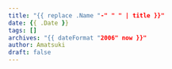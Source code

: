 ```yaml
---
title: "{{ replace .Name "-" " " | title }}"
date: {{ .Date }}
tags: []
archives: "{{ dateFormat "2006" now }}"
author: Amatsuki
draft: false
---
```

